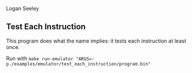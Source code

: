 Logan Seeley

## Test Each Instruction

This program does what the name implies: it tests each instruction at least once.

Run with `make run-emulator "ARGS=-p./examples/emulator/test_each_instruction/program.bin"`
